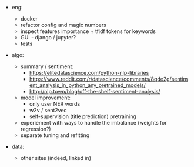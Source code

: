 - eng:
    - docker
    - refactor config and magic numbers
    - inspect features importance + tfidf tokens for keywords
    - GUI - django / jupyter? 
    - tests        
    
- algo:
    - summary / sentiment:
        - https://elitedatascience.com/python-nlp-libraries
        - https://www.reddit.com/r/datascience/comments/8qde2g/sentiment_analysis_in_python_any_pretrained_models/
        - http://nlp.town/blog/off-the-shelf-sentiment-analysis/  
    - model improvement:
        - only user NER words
        - w2v / sent2vec
        - self-supervision (title prediction) pretraining
    - experiement with ways to handle the imbalance (weights for regression?)    
    - separate tuning and refitting
    
- data:
    - other sites (indeed, linked in)

